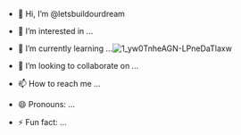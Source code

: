 - 👋 Hi, I’m @letsbuildourdream
- 👀 I’m interested in ...
- 🌱 I’m currently learning ...![1_yw0TnheAGN-LPneDaTlaxw](https://github.com/user-attachments/assets/153d694c-65ed-484e-8489-b45bc09d3555)

- 💞️ I’m looking to collaborate on ...
- 📫 How to reach me ...
- 😄 Pronouns: ...
- ⚡ Fun fact: ...

<!---
letsbuildourdream/letsbuildourdream is a ✨ special ✨ repository because its `README.md` (this file) appears on your GitHub profile.
You can click the Preview link to take a look at your changes.
--->
